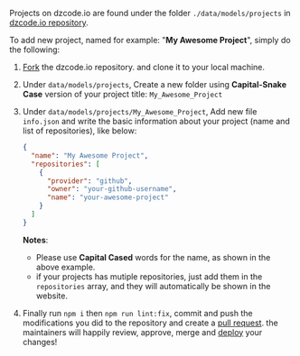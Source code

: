 Projects on dzcode.io are found under the folder `./data/models/projects` in [dzcode.io repository](https://github.com/dzcode-io/dzcode.io/tree/main/data/models/projects).

To add new project, named for example: "**My Awesome Project**", simply do the following:

1. [Fork](/Learn/Git_Basics/What_The_Fork) the dzcode.io repository. and clone it to your local machine.

2. Under `data/models/projects`, Create a new folder using **Capital-Snake Case** version of your project title: `My_Awesome_Project`

3. Under `data/models/projects/My_Awesome_Project`, Add new file `info.json` and write the basic information about your project (name and list of repositories), like below:

   ```json
   {
     "name": "My Awesome Project",
     "repositories": [
       {
         "provider": "github",
         "owner": "your-github-username",
         "name": "your-awesome-project"
       }
     ]
   }
   ```

   **Notes**:

   - Please use **Capital Cased** words for the name, as shown in the above example.
   - if your projects has mutiple repositories, just add them in the `repositories` array, and they will automatically be shown in the website.

4. Finally run `npm i` then `npm run lint:fix`, commit and push the modifications you did to the repository and create a [pull request](/learn/git_basics/pull_merge_request). the maintainers will happily review, approve, merge and [deploy](https://github.com/dzcode-io/dzcode.io/releases) your changes!
